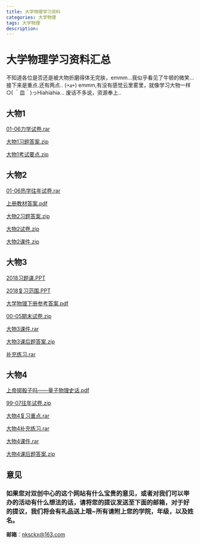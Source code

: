 ```yaml
---
title: 大学物理学习资料
categories: 大学物理
tags: 大学物理
description: 
---
```


# 大学物理学习资料汇总

不知道各位是否还是被大物折磨得体无完肤，emmm…我似乎看见了牛顿的微笑…
接下来是重点.还有两点.. (￫ܫ￩)
emmm,有没有感觉云里雾里，就像学习大物一样○( ＾皿＾)っHiahiahia…
废话不多说，资源奉上..

<!--more-->


## 大物1

[01-06力学试卷.rar](https://gitee.com/nksckx/daxuewuli/raw/master/01-06力学试卷.rar)

[大物1习题答案.zip](https://gitee.com/nksckx/daxuewuli/raw/master/大物1习题答案.zip)

[大物1考试要点.zip](https://gitee.com/nksckx/daxuewuli/raw/master/大物1考试要点.zip)


## 大物2

[01-06热学往年试卷.rar](https://gitee.com/nksckx/daxuewuli/raw/master/01-06热学往年试卷.rar)

[上册教材答案.pdf](https://gitee.com/nksckx/daxuewuli/raw/master/上册教材答案.pdf)

[大物2习题答案.zip](https://gitee.com/nksckx/daxuewuli/raw/master/大物2习题答案.zip)

[大物2试卷.zip](https://gitee.com/nksckx/daxuewuli/raw/master/大物2试卷.zip)

[大物2课件.zip](https://gitee.com/nksckx/daxuewuli/raw/master/大物2课件.zip)

## 大物3

[2018习题课.PPT](https://gitee.com/nksckx/daxuewuli/raw/master/2018习题课.PPT)

[2018复习范围.PPT](https://gitee.com/nksckx/daxuewuli/raw/master/2018复习范围.PPT)

[大学物理下册参考答案.pdf](https://gitee.com/nksckx/daxuewuli/raw/master/大学物理下册参考答案.pdf)


[00-05期末试卷.zip](https://gitee.com/nksckx/daxuewuli/raw/master/大物3%2000-05期末试卷.zip)

[大物3课件.rar](https://gitee.com/nksckx/daxuewuli/raw/master/大物3课件.rar)

[大物3课后题答案.zip](https://gitee.com/nksckx/daxuewuli/raw/master/大物3课后题答案.zip)

[补充练习.rar](https://gitee.com/nksckx/daxuewuli/raw/master/补充练习.rar)

## 大物4

[上帝掷骰子吗——量子物理史话.pdf](https://gitee.com/nksckx/daxuewuli/raw/master/上帝掷骰子吗——量子物理史话.pdf)

[99-07往年试卷.zip](https://gitee.com/nksckx/daxuewuli/raw/master/%E5%A4%A7%E7%89%A94%2099-07%E5%BE%80%E5%B9%B4%E8%AF%95%E5%8D%B7.zip)

[大物4复习重点.rar](https://gitee.com/nksckx/daxuewuli/raw/master/大物4复习重点.rar)

[大物4补充练习.rar](https://gitee.com/nksckx/daxuewuli/raw/master/大物4补充练习.rar)

[大物4课件.rar](https://gitee.com/nksckx/daxuewuli/raw/master/大物4课件.rar)

[大物4课后题答案.zip](https://gitee.com/nksckx/daxuewuli/raw/master/大物4课后题答案.zip)

## 意见

### 如果您对双创中心的这个网站有什么宝贵的意见，或者对我们可以举办的活动有什么想法的话，请将您的提议发送至下面的邮箱，对于好的提议，我们将会有礼品送上哦~所有请附上您的学院，年级，以及姓名。

**邮箱**：nksckx@163.com
